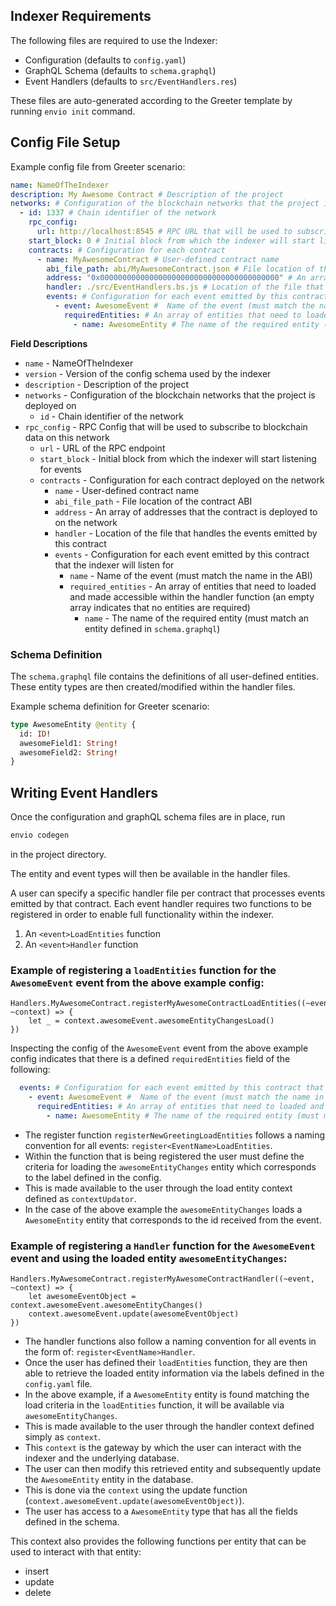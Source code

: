 ## Indexer Requirements

The following files are required to use the Indexer:

- Configuration (defaults to `config.yaml`)
- GraphQL Schema (defaults to `schema.graphql`)
- Event Handlers (defaults to `src/EventHandlers.res`) 

These files are auto-generated according to the Greeter template by running `envio init` command.

## Config File Setup

Example config file from Greeter scenario:

```yaml
name: NameOfTheIndexer
description: My Awesome Contract # Description of the project
networks: # Configuration of the blockchain networks that the project is deployed on
  - id: 1337 # Chain identifier of the network
    rpc_config: 
      url: http://localhost:8545 # RPC URL that will be used to subscribe to blockchain data on this network
    start_block: 0 # Initial block from which the indexer will start listening for events
    contracts: # Configuration for each contract 
      - name: MyAwesomeContract # User-defined contract name
        abi_file_path: abi/MyAwesomeContract.json # File location of the contract ABI
        address: "0x0000000000000000000000000000000000000000" # An array of addresses that the contract is deployed to on the network
        handler: ./src/EventHandlers.bs.js # Location of the file that handles the events emitted by this contract
        events: # Configuration for each event emitted by this contract that the indexer will listen for
          - event: AwesomeEvent #  Name of the event (must match the name in the ABI)
            requiredEntities: # An array of entities that need to loaded and made accessible within the handler function (an empty array indicates that no entities are required)
              - name: AwesomeEntity # The name of the required entity (must match an entity defined in `schema.graphql`)
```

**Field Descriptions**

- `name` - NameOfTheIndexer
- `version` - Version of the config schema used by the indexer
- `description` - Description of the project
- `networks` - Configuration of the blockchain networks that the project is deployed on
  - `id` - Chain identifier of the network
- `rpc_config` - RPC Config that will be used to subscribe to blockchain data on this network
    - `url` -  URL of the RPC endpoint
  - `start_block` - Initial block from which the indexer will start listening for events
  - `contracts` - Configuration for each contract deployed on the network
    - `name` - User-defined contract name
    - `abi_file_path` - File location of the contract ABI
    - `address` - An array of addresses that the contract is deployed to on the network
    - `handler` - Location of the file that handles the events emitted by this contract
    - `events` - Configuration for each event emitted by this contract that the indexer will listen for
      - `name` - Name of the event (must match the name in the ABI)
      - `required_entities` - An array of entities that need to loaded and made accessible within the handler function (an empty array indicates that no entities are required)
        - `name` - The name of the required entity (must match an entity defined in `schema.graphql`)

### Schema Definition

The `schema.graphql` file contains the definitions of all user-defined entities. These entity types are then created/modified within the handler files.

Example schema definition for Greeter scenario:

```graphql
type AwesomeEntity @entity {
  id: ID!
  awesomeField1: String!
  awesomeField2: String!
}
```

## Writing Event Handlers

Once the configuration and graphQL schema files are in place, run
```bash
envio codegen
``` 
in the project directory.

The entity and event types will then be available in the handler files. 

A user can specify a specific handler file per contract that processes events emitted by that contract.
Each event handler requires two functions to be registered in order to enable full functionality within the indexer.
1. An `<event>LoadEntities` function
2. An `<event>Handler` function

### Example of registering a `loadEntities` function for the `AwesomeEvent` event from the above example config:

```rescript
Handlers.MyAwesomeContract.registerMyAwesomeContractLoadEntities((~event, ~context) => {
    let _ = context.awesomeEvent.awesomeEntityChangesLoad()
})
```

Inspecting the config of the `AwesomeEvent` event from the above example config indicates that there is a defined `requiredEntities` field of the following:

```yaml
  events: # Configuration for each event emitted by this contract that the indexer will listen for
    - event: AwesomeEvent #  Name of the event (must match the name in the ABI)
      requiredEntities: # An array of entities that need to loaded and made accessible within the handler function (an empty array indicates that no entities are required)
        - name: AwesomeEntity # The name of the required entity (must match an entity defined in `schema.graphql`)
```

- The register function `registerNewGreetingLoadEntities` follows a naming convention for all events: `register<EventName>LoadEntities`. 
- Within the function that is being registered the user must define the criteria for loading the `awesomeEntityChanges` entity which corresponds to the label defined in the config. 
- This is made available to the user through the load entity context defined as `contextUpdator`.
- In the case of the above example the `awesomeEntityChanges` loads a `AwesomeEntity` entity that corresponds to the id received from the event.

### Example of registering a `Handler` function for the `AwesomeEvent` event and using the loaded entity `awesomeEntityChanges`:

```rescript
Handlers.MyAwesomeContract.registerMyAwesomeContractHandler((~event, ~context) => {
    let awesomeEventObject = context.awesomeEvent.awesomeEntityChanges()
    context.awesomeEvent.update(awesomeEventObject)
})
```

- The handler functions also follow a naming convention for all events in the form of: `register<EventName>Handler`.
- Once the user has defined their `loadEntities` function, they are then able to retrieve the loaded entity information via the labels defined in the `config.yaml` file. 
- In the above example, if a `AwesomeEntity` entity is found matching the load criteria in the `loadEntities` function, it will be available via `awesomeEntityChanges`. 
- This is made available to the user through the handler context defined simply as `context`. 
- This `context` is the gateway by which the user can interact with the indexer and the underlying database.
- The user can then modify this retrieved entity and subsequently update the `AwesomeEntity` entity in the database. 
- This is done via the `context` using the update function (`context.awesomeEvent.update(awesomeEventObject)`).
- The user has access to a `AwesomeEntity` type that has all the fields defined in the schema.

This context also provides the following functions per entity that can be used to interact with that entity:

- insert
- update
- delete
